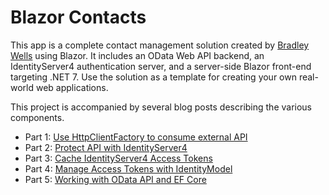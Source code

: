 # Blazor Contacts
This app is a complete contact management solution created by [Bradley Wells](https://wellsb.com/csharp/) using Blazor. It includes an OData Web API backend, an IdentityServer4 authentication server, and a server-side Blazor front-end targeting .NET 7. Use the solution as a template for creating your own real-world web applications.

This project is accompanied by several blog posts describing the various components.
* Part 1: [Use HttpClientFactory to consume external API](https://wellsb.com/csharp/aspnet/blazor-httpclientfactory-and-web-api/)
* Part 2: [Protect API with IdentityServer4](https://wellsb.com/csharp/aspnet/blazor-consume-identityserver4-protected-api/)
* Part 3: [Cache IdentityServer4 Access Tokens](https://wellsb.com/csharp/aspnet/cache-identityserver4-access-token-blazor/)
* Part 4: [Manage Access Tokens with IdentityModel](https://wellsb.com/csharp/aspnet/blazor-easy-access-token-management/)
* Part 5: [Working with OData API and EF Core](https://wellsb.com/csharp/aspnet/odata-api-ef-core-blazor/)
